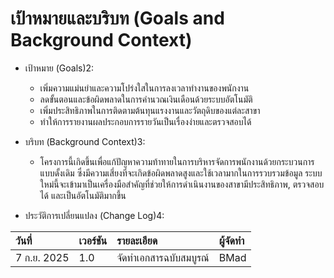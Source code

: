# เป้าหมายและบริบท (Goals and Background Context)

* เป้าหมาย (Goals)2:

  * เพิ่มความแม่นยำและความโปร่งใสในการลงเวลาทำงานของพนักงาน  
  * ลดขั้นตอนและข้อผิดพลาดในการคำนวณเงินเดือนด้วยระบบอัตโนมัติ  
  * เพิ่มประสิทธิภาพในการติดตามต้นทุนแรงงานและวัตถุดิบของแต่ละสาขา  
  * ทำให้การรายงานผลประกอบการรายวันเป็นเรื่องง่ายและตรวจสอบได้  
* บริบท (Background Context)3:

  * โครงการนี้เกิดขึ้นเพื่อแก้ปัญหาความท้าทายในการบริหารจัดการพนักงานด้วยกระบวนการแบบดั้งเดิม ซึ่งมีความเสี่ยงที่จะเกิดข้อผิดพลาดสูงและใช้เวลามากในการรวบรวมข้อมูล ระบบใหม่นี้จะเข้ามาเป็นเครื่องมือสำคัญที่ช่วยให้การดำเนินงานของสาขามีประสิทธิภาพ, ตรวจสอบได้ และเป็นอัตโนมัติมากขึ้น  
* ประวัติการเปลี่ยนแปลง (Change Log)4:

| วันที่ | เวอร์ชัน | รายละเอียด | ผู้จัดทำ |
| :---- | :---- | :---- | :---- |
| 7 ก.ย. 2025 | 1.0 | จัดทำเอกสารฉบับสมบูรณ์ | BMad |